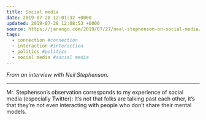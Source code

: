 ```yaml
---
title: Social media
date: 2019-07-28 12:01:32 +0000
updated: 2019-07-28 12:08:53 +0000
source: https://jarango.com/2019/07/27/neal-stephenson-on-social-media/
tags:
  - connection #connection
  - interaction #interaction
  - politics #politics
  - social media #social media
---
```

*From an interview with Neil Stephenson.*  

* * *

Mr. Stephenson’s observation corresponds to my experience of social media (especially Twitter): It’s not that folks are talking past each other, it’s that they’re not even interacting with people who don’t share their mental models.